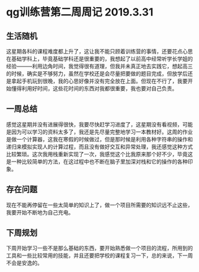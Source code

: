 # qg训练营第二周周记                          2019.3.31
## 生活随机
这星期各科的课程难度都上升了，这让我不能只顾着训练营的事情，还要花点心思在基础学科上，毕竟基础学科还是很重要的，我想起了以前高中经常听学长学姐的经验———利用边角时间，我觉得很有道理，但我并未真正地去实践它，想起高三的时候，确实是不够努力，虽然在学校还是会尽量把要做的题目完成，但放学后还是拿起手机玩到很晚，我的心思好像并没有完全放在上面。但现在不行了，我要开始懂得利用好时间，这些花时间的东西对我都很重要，我也要对自己负责。
## 一周总结
感觉这星期并没有进展得很快，我要尽快赶学习进度了，这星期没有看视频，可能是因为可以学习的资料太多了，我还是先尽量完整地学习一本教材好。这周的作业是做一个计算器，这我在寒假的时候做过，但是那时候是利用各种字符串的操作和递归来模拟实现人的计算过程，而且没有做好交互和异常处理，我还感觉这种方式比较繁琐。这次我用栈重新实现了一次，我感觉这个比我原来那个好不少，毕竟这是一种比较简单的方法，在这过程中也不断在脑子里加深对栈和它的操作的各种印象。
## 存在问题
现在不能再停留在一些太简单的知识上了，做一个项目所需要的知识远不止这些，我要开始不断地为自己充电。
## 下周规划 
下周开始学习一些不是那么基础的东西，要开始熟悉做一个项目的流程，所用到的工具和一些比较常用的技能，并且还要把学校的课程复习一下，总的来说，下一周不会是安逸的。